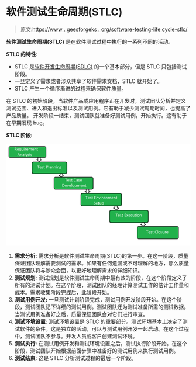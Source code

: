 # 软件测试生命周期(STLC)

> 原文:[https://www . geesforgeks . org/software-testing-life cycle-stlc/](https://www.geeksforgeeks.org/software-testing-life-cycle-stlc/)

**软件测试生命周期(STLC)** 是在软件测试过程中执行的一系列不同的活动。

**STLC 的特性:**

*   STLC 是[软件开发生命周期(SDLC)](https://practice.geeksforgeeks.org/problems/software-development-life-cycle) 的一个基本部分，但是 STLC 只包括测试阶段。
*   一旦定义了需求或者涉众共享了软件需求文档，STLC 就开始了。
*   STLC 产生一个循序渐进的过程来确保软件质量。

在 STLC 的初始阶段，当软件产品或应用程序正在开发时，测试团队分析并定义测试范围、进入和退出标准以及测试用例。它有助于减少测试周期时间，也提高了产品质量。
开发阶段一结束，测试团队就准备好测试用例，开始执行。这有助于在早期发现 bug。

**STLC 阶段:**

![](img/59cb9008c4dc18cb27487c2648384977.png)

1.  **需求分析:**
    需求分析是软件测试生命周期(STLC)的第一步。在这一阶段，质量保证团队理解需要测试的需求。如果有任何遗漏或不可理解的地方，那么质量保证团队将与涉众会面，以更好地理解需求的详细知识。
2.  **测试规划:**
    测试规划是软件测试生命周期中最有效的阶段，在这个阶段定义了所有的测试计划。在这个阶段，测试团队的经理计算测试工作的估计工作量和成本。需求收集阶段完成后，此阶段开始。
3.  **测试用例开发:**
    一旦测试计划阶段完成，测试用例开发阶段开始。在这个阶段，测试团队记下详细的测试用例。测试团队还为测试准备所需的测试数据。当测试用例准备好之后，质量保证团队会对它们进行审查。
4.  **测试环境设置:**
    测试环境设置是 STLC 的重要部分。测试环境基本上决定了测试软件的条件。这是独立的活动，可以与测试用例开发一起启动。在这个过程中，测试团队不参与。开发人员或客户创建测试环境。
5.  **测试执行:**
    在测试用例开发和测试环境设置之后，测试执行阶段开始。在这个阶段，测试团队开始根据前面步骤中准备好的测试用例来执行测试用例。
6.  **测试结束:**
    这是 STLC 分析测试过程的最后一个阶段。
